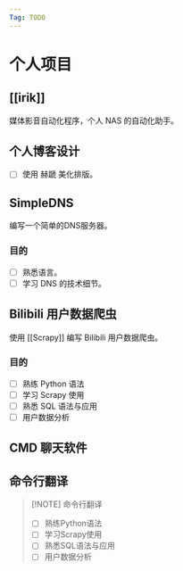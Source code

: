 ```yaml
---
Tag: TODO
---
```


# 个人项目

##  [[irik]]

媒体影音自动化程序，个人 NAS 的自动化助手。

## 个人博客设计

- [ ] 使用 赫蹏 美化排版。

## SimpleDNS

编写一个简单的DNS服务器。

### 目的

- [ ] 熟悉语言。
- [ ] 学习 DNS 的技术细节。

## Bilibili 用户数据爬虫

使用 [[Scrapy]] 编写 Bilibili 用户数据爬虫。

### 目的

- [ ] 熟练 Python 语法
- [ ] 学习 Scrapy 使用
- [ ] 熟悉 SQL 语法与应用
- [ ] 用户数据分析

## CMD 聊天软件



## 命令行翻译



> [!NOTE] 命令行翻译
> - [ ] 熟练Python语法
> - [ ] 学习Scrapy使用
> - [ ] 熟悉SQL语法与应用
> - [ ] 用户数据分析

